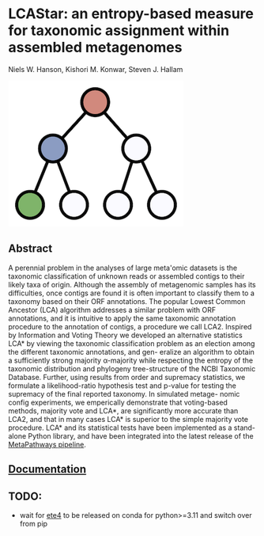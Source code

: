 LCAStar: an entropy-based measure for taxonomic assignment within assembled metagenomes
=======

Niels W. Hanson, Kishori M. Konwar, Steven J. Hallam

![lca_star_logo.png](docs/src/static/lca_star_logo.png)

## Abstract

A perennial problem in the analyses of large meta'omic datasets is the taxonomic classification of unknown reads or assembled contigs to their likely taxa of origin. Although the assembly of metagenomic samples has its difficulties, once contigs are found it is often important to classify them to a taxonomy based on their ORF annotations. The popular Lowest Common Ancestor (LCA) algorithm addresses a similar problem with ORF annotations, and it is intuitive to apply the same taxonomic annotation procedure to the annotation of contigs, a procedure we call LCA2. Inspired by Information and Voting Theory we developed an alternative statistics LCA\* by viewing the taxonomic classification problem as an election among the different taxonomic annotations, and gen- eralize an algorithm to obtain a sufficiently strong majority α-majority while respecting the entropy of the taxonomic distribution and phylogeny tree-structure of the NCBI Taxonomic Database. Further, using results from order and supremacy statistics, we formulate a likelihood-ratio hypothesis test and p-value for testing the supremacy of the final reported taxonomy. In simulated metage- nomic config experiments, we emperically demonstrate that voting-based methods, majority vote and LCA\*, are significantly more accurate than LCA2, and that in many cases LCA\* is superior to the simple majority vote procedure. LCA\* and its statistical tests have been implemented as a stand-alone Python library, and have been integrated into the latest release of the [MetaPathways pipeline](https://github.com/hallamlab/metapathways2).

## [Documentation](https://lcastar.readthedocs.io)

## TODO:
* wait for [ete4](https://github.com/etetoolkit/ete) to be released on conda for python>=3.11 and switch over from pip
